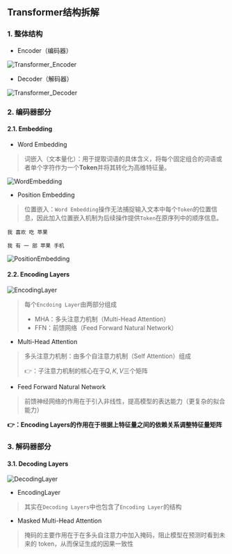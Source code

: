﻿## Transformer结构拆解

### 1. 整体结构

+ Encoder（编码器）

![Transformer_Encoder](../images/Transformer_Encoder.png)

+ Decoder（解码器）

![Transformer_Decoder](../images/Transformer_Decoder.png)

### 2. 编码器部分

#### 2.1. Embedding

+ Word Embedding

> 词嵌入（文本量化）：用于提取词语的具体含义，将每个固定组合的词语或者单个字符作为一个**Token**并将其转化为高维特征量。

![WordEmbedding](../images/WordEmbedding.svg)

+ Position Embedding

> 位置嵌入：`Word Embedding`操作无法捕捉输入文本中每个`Token`的位置信息，因此加入位置嵌入机制为后续操作提供`Token`在原序列中的顺序信息。

```text
我 喜欢 吃 苹果

我 有 一 部 苹果 手机
```

![PositionEmbedding](../images/PositionEmbedding.svg)

#### 2.2. Encoding Layers

![EncodingLayer](../images/EncodingLayer.svg)

> 每个`Encdoing Layer`由两部分组成
> + MHA：多头注意力机制（Multi-Head Attention）
> + FFN：前馈网络（Feed Forward Natural Network）

+ Multi-Head Attention

> 多头注意力机制：由多个自注意力机制（Self Attention）组成
> 
> 👉：子注意力机制的核心在于$Q,K,V$三个矩阵


+ Feed Forward Natural Network

> 前馈神经网络的作用在于引入非线性，提高模型的表达能力（更复杂的拟合能力）

**👉：Encoding Layers的作用在于根据上特征量之间的依赖关系调整特征量矩阵**



### 3. 解码器部分

#### 3.1. Decoding Layers

![DecodingLayer](../images/DecodingLayer.svg)

+ EncodingLayer

> 其实在`Decoding Layers`中也包含了`Encoding Layer`的结构

+ Masked Multi-Head Attention

> 掩码的主要作用在于在多头自注意力中加入掩码，阻止模型在预测时看到未来的 token，从而保证生成的因果一致性

